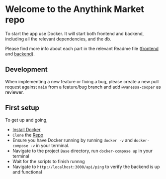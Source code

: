 # Welcome to the Anythink Market repo

To start the app use Docker. It will start both frontend and backend, including all the relevant dependencies, and the db.

Please find more info about each part in the relevant Readme file ([frontend](frontend/readme.md) and [backend](backend/README.md)).

## Development

When implementing a new feature or fixing a bug, please create a new pull request against `main` from a feature/bug branch and add `@vanessa-cooper` as reviewer.

## First setup

To get up and going,
* [Install Docker](https://docs.docker.com/get-docker/)
* `Clone` the [Repo](https://github.com/ObelusFamily/Anythink-Market-vj6a2)
* Ensure you have Docker running by running `docker -v` and `docker-compose -v` in your terminal.
* Navigate to the project `Base` directory, run `docker-compose up` in your terminal
* Wait for the scripts to finish runnng
* Navigate to `http://localhost:3000/api/ping` to verify the backend is up and functional
